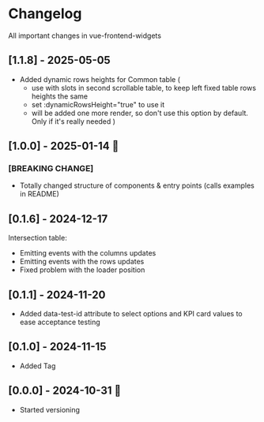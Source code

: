 # Changelog
All important changes in vue-frontend-widgets

## [1.1.8] - 2025-05-05
- Added dynamic rows heights for Common table (
  - use with slots in second scrollable table, to keep left fixed table rows heights the same
  - set :dynamicRowsHeight="true" to use it
  - will be added one more render, so don't use this option by default. Only if it's really needed
  )

## [1.0.0] - 2025-01-14 🎄
### [BREAKING CHANGE]
- Totally changed structure of components & entry points (calls examples in README)

## [0.1.6] - 2024-12-17
Intersection table:
- Emitting events with the columns updates
- Emitting events with the rows updates
- Fixed problem with the loader position

## [0.1.1] - 2024-11-20
- Added data-test-id attribute to select options and KPI card values to ease acceptance testing

## [0.1.0] - 2024-11-15
- Added Tag

## [0.0.0] - 2024-10-31 🎃
- Started versioning 

